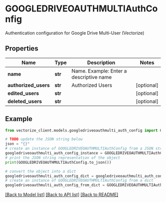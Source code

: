 # GOOGLEDRIVEOAUTHMULTIAuthConfig

Authentication configuration for Google Drive Multi-User (Vectorize)

## Properties

Name | Type | Description | Notes
------------ | ------------- | ------------- | -------------
**name** | **str** | Name. Example: Enter a descriptive name | 
**authorized_users** | **str** | Authorized Users | [optional] 
**edited_users** | **str** |  | [optional] 
**deleted_users** | **str** |  | [optional] 

## Example

```python
from vectorize_client.models.googledriveoauthmulti_auth_config import GOOGLEDRIVEOAUTHMULTIAuthConfig

# TODO update the JSON string below
json = "{}"
# create an instance of GOOGLEDRIVEOAUTHMULTIAuthConfig from a JSON string
googledriveoauthmulti_auth_config_instance = GOOGLEDRIVEOAUTHMULTIAuthConfig.from_json(json)
# print the JSON string representation of the object
print(GOOGLEDRIVEOAUTHMULTIAuthConfig.to_json())

# convert the object into a dict
googledriveoauthmulti_auth_config_dict = googledriveoauthmulti_auth_config_instance.to_dict()
# create an instance of GOOGLEDRIVEOAUTHMULTIAuthConfig from a dict
googledriveoauthmulti_auth_config_from_dict = GOOGLEDRIVEOAUTHMULTIAuthConfig.from_dict(googledriveoauthmulti_auth_config_dict)
```
[[Back to Model list]](../README.md#documentation-for-models) [[Back to API list]](../README.md#documentation-for-api-endpoints) [[Back to README]](../README.md)


